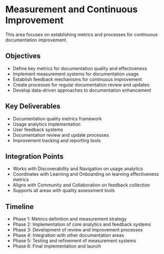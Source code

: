 # Measurement and Continuous Improvement

This area focuses on establishing metrics and processes for continuous documentation improvement.

## Objectives

- Define key metrics for documentation quality and effectiveness
- Implement measurement systems for documentation usage
- Establish feedback mechanisms for continuous improvement
- Create processes for regular documentation review and updates
- Develop data-driven approaches to documentation enhancement

## Key Deliverables

- Documentation quality metrics framework
- Usage analytics implementation
- User feedback systems
- Documentation review and update processes
- Improvement tracking and reporting tools

## Integration Points

- Works with Discoverability and Navigation on usage analytics
- Coordinates with Learning and Onboarding on learning effectiveness metrics
- Aligns with Community and Collaboration on feedback collection
- Supports all areas with quality assessment tools

## Timeline

- Phase 1: Metrics definition and measurement strategy
- Phase 2: Implementation of core analytics and feedback systems
- Phase 3: Development of review and improvement processes
- Phase 4: Integration with other documentation areas
- Phase 5: Testing and refinement of measurement systems
- Phase 6: Final implementation and launch

